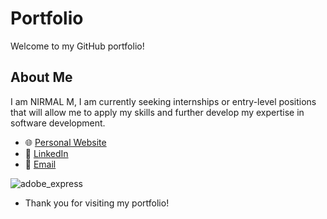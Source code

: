 # Portfolio

Welcome to my GitHub portfolio! 

## About Me

I am NIRMAL M, I am currently seeking internships or entry-level positions that will allow me to apply my skills and further develop my expertise in software development.

- 🌐 [Personal Website](https://nirmal1508.github.io/portfolio/)
- 💼 [LinkedIn](https://www.linkedin.com/in/NIRMAL1508)
- 📧 [Email](mailto:muthukumaresannirmal@gmail.com)

![adobe_express](https://github.com/NIRMAL1508/portfolio/assets/86112673/bfb02631-6e02-431f-a7b2-652288eb5d36)


- Thank you for visiting my portfolio!
